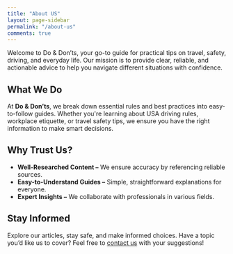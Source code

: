 ```yaml
---
title: "About US"
layout: page-sidebar
permalink: "/about-us"
comments: true
---
```


Welcome to Do & Don’ts, your go-to guide for practical tips on travel, safety, driving, and everyday life. Our mission is to provide clear, reliable, and actionable advice to help you navigate different situations with confidence.

## What We Do

At **Do & Don’ts**, we break down essential rules and best practices into easy-to-follow guides. Whether you're learning about USA driving rules, workplace etiquette, or travel safety tips, we ensure you have the right information to make smart decisions.

## Why Trust Us?

- **Well-Researched Content –** We ensure accuracy by referencing reliable sources.
- **Easy-to-Understand Guides –** Simple, straightforward explanations for everyone.
- **Expert Insights –** We collaborate with professionals in various fields.

## Stay Informed

Explore our articles, stay safe, and make informed choices. Have a topic you’d like us to cover? Feel free to [contact us](/contact-us) with your suggestions!